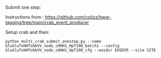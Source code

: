 Submit one step:

Instructions from : https://github.com/colizz/hww-tagging/tree/main/crab_event_producer

Setup crab and then:
```
python multi_crab_submit_onestep.py --name GluGluToHHTobbVV_node_cHHH1_HpT190_batch1 --config GluGluToHHTobbVV_node_cHHH1_HpT190_cfg --eosdir EOSDIR --site SITE
```